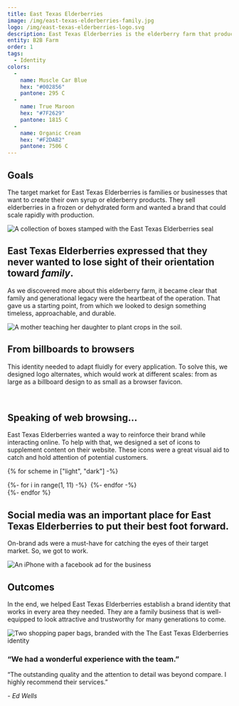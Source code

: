 ```yaml
---
title: East Texas Elderberries
image: /img/east-texas-elderberries-family.jpg
logo: /img/east-texas-elderberries-logo.svg
description: East Texas Elderberries is the elderberry farm that produces organically grown products for crafty moms and resourceful businesses who want to buy local and keep their families and customers healthy.
entity: B2B Farm
order: 1
tags:
  - Identity
colors:
  - 
    name: Muscle Car Blue
    hex: "#002856"
    pantone: 295 C
  - 
    name: True Maroon
    hex: "#7F2629"
    pantone: 1815 C
  - 
    name: Organic Cream
    hex: "#F2DAB2"
    pantone: 7506 C
---
```


## Goals

The target market for East Texas Elderberries is families or businesses that want to create their own syrup or elderberry products. They sell elderberries in a frozen or dehydrated form and wanted a brand that could scale rapidly with production.

![A collection of boxes stamped with the East Texas Elderberries seal](/img/east-texas-elderberries-boxes.jpg)

## East Texas Elderberries expressed that they never wanted to lose sight of their orientation toward *family*.

As we discovered more about this elderberry farm, it became clear that family and generational legacy were the heartbeat of the operation. That gave us a starting point, from which we looked to design something timeless, approachable, and durable.

![A mother teaching her daughter to plant crops in the soil.](/img/east-texas-elderberries-family.jpg)

## From billboards to browsers

This identity needed to adapt fluidly for every application. To solve this, we designed logo alternates, which would work at different scales: from as large as a billboard design to as small as a browser favicon.

<p class="bleed">
  <img class="light" src="/img/east-texas-elderberries-scales-red.png" alt="">
  <img class="dark" src="/img/east-texas-elderberries-scales-white.png" alt="">
</p>

## Speaking of web browsing...

East Texas Elderberries wanted a way to reinforce their brand while interacting online. To help with that, we designed a set of icons to supplement content on their website. These icons were a great visual aid to catch and hold attention of potential customers.

{% for scheme in ["light", "dark"] -%}
<section class="carousel-wrapper bleed {{ scheme }}">
	<div class="carousel" data-dots="false" data-scrollTime="2000">
		{%- for i in range(1, 11) -%}
		<img class="carousel__item" style="max-width: 12rem;" src="/img/east-texas-elderberries-icon-example-{{ i }}-{{ scheme }}.png" alt="" />
		{%- endfor -%}
	</div>
</section>
{%- endfor %}

## Social media was an important place for East Texas Elderberries to put their best foot forward.

On-brand ads were a must-have for catching the eyes of their target market. So, we got to work.

![An iPhone with a facebook ad for the business](/img/east-texas-elderberries-fb-ad.png)

## Outcomes

In the end, we helped East Texas Elderberries establish a brand identity that works in every area they needed. They are a family business that is well-equipped to look attractive and trustworthy for many generations to come.

![Two shopping paper bags, branded with the The East Texas Elderberries identity](/img/east-texas-elderberries-sack.jpg)

<section class="center">
  <h3>&ldquo;We had a wonderful experience with the team.&rdquo;</h3>
  <p class="center" style="max-width: 36rem">
    &ldquo;The outstanding quality and the attention to detail was beyond compare. I highly recommend their services.&rdquo;
  </p>
  <em>- Ed Wells</em>
</section>
